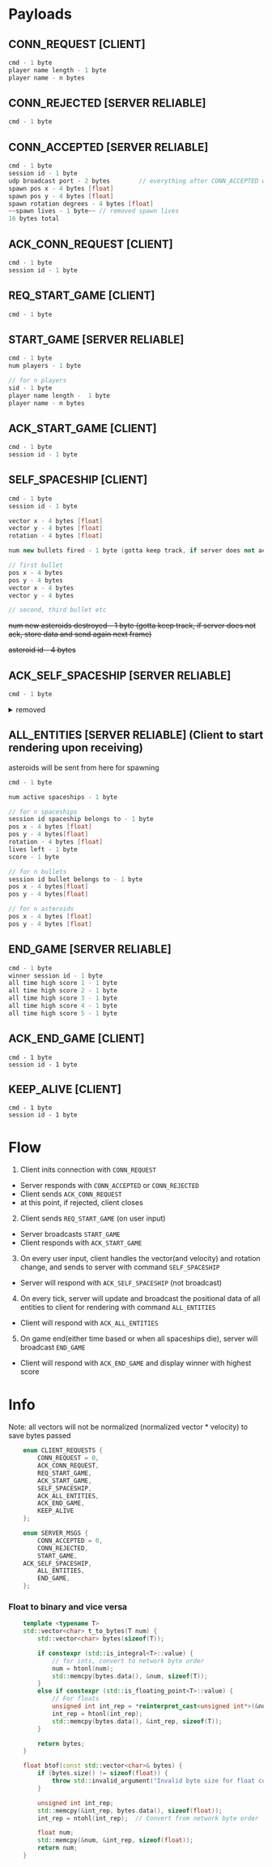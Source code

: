 # Payloads

## CONN_REQUEST [CLIENT]
```cpp
cmd - 1 byte
player name length - 1 byte
player name - n bytes
```

## CONN_REJECTED [SERVER RELIABLE]
```cpp
cmd - 1 byte
```

## CONN_ACCEPTED [SERVER RELIABLE]
```cpp
cmd - 1 byte
session id - 1 byte
udp broadcast port - 2 bytes        // everything after CONN_ACCEPTED will be using broadcast port
spawn pos x - 4 bytes [float]
spawn pos y - 4 bytes [float]
spawn rotation degrees - 4 bytes [float]
~~spawn lives - 1 byte~~ // removed spawn lives
16 bytes total
```

## ACK_CONN_REQUEST [CLIENT]
```cpp
cmd - 1 byte
session id - 1 byte
```

## REQ_START_GAME [CLIENT]
```cpp
cmd - 1 byte
```

## START_GAME [SERVER RELIABLE]
```cpp
cmd - 1 byte
num players - 1 byte

// for n players
sid - 1 byte
player name length -  1 byte
player name - n bytes
```

## ACK_START_GAME [CLIENT]
```cpp
cmd - 1 byte
session id - 1 byte
```

## SELF_SPACESHIP [CLIENT]
```cpp
cmd - 1 byte
session id - 1 byte

vector x - 4 bytes [float]
vector y - 4 bytes [float]
rotation - 4 bytes [float]

num new bullets fired - 1 byte (gotta keep track, if server does not ack, store data and send again next frame)

// first bullet
pos x - 4 bytes
pos y - 4 bytes
vector x - 4 bytes
vector y - 4 bytes

// second, third bullet etc
```

~~num new asteroids destroyed - 1 byte (gotta keep track, if server does not ack, store data and send again next frame)~~

~~asteroid id - 4 bytes~~

## ACK_SELF_SPACESHIP [SERVER RELIABLE]
```cpp
cmd - 1 byte
```

<details>
<summary>removed</summary>

## ACK_ACK_SELF_SPACESHIP [CLIENT]
used to tell server that client has received ack for payload, as client stores data that was not received by server.
eg. bullet fired this frame, not received by server, hence resend this bullet next frame
```cpp
cmd - 1 byte
session id - 1 byte
```

## ACK_ALL_ENTITIES [CLIENT] 
```cpp
cmd - 1 byte
session id - 1 byte
```

</details>

## ALL_ENTITIES [SERVER RELIABLE] (Client to start rendering upon receiving)
asteroids will be sent from here for spawning
```cpp
cmd - 1 byte

num active spaceships - 1 byte

// for n spaceships
session id spaceship belongs to - 1 byte
pos x - 4 bytes [float]
pos y - 4 bytes[float]
rotation - 4 bytes [float]
lives left - 1 byte
score - 1 byte

// for n bullets
session id bullet belongs to - 1 byte
pos x - 4 bytes[float]
pos y - 4 bytes[float]

// for n asteroids
pos x - 4 bytes [float]
pos y - 4 bytes [float]
```

## END_GAME [SERVER RELIABLE]
```cpp
cmd - 1 byte
winner session id - 1 byte
all time high score 1 - 1 byte
all time high score 2 - 1 byte
all time high score 3 - 1 byte
all time high score 4 - 1 byte
all time high score 5 - 1 byte
```

## ACK_END_GAME [CLIENT]
```
cmd - 1 byte
session id - 1 byte
```

## KEEP_ALIVE [CLIENT]
```
cmd - 1 byte
session id - 1 byte
```

## 


# Flow

1. Client inits connection with `CONN_REQUEST`
  - Server responds with `CONN_ACCEPTED` or `CONN_REJECTED`
  -  Client sends `ACK_CONN_REQUEST`
  - at this point, if rejected, client closes
2. Client sends `REQ_START_GAME` (on user input)
  - Server broadcasts `START_GAME`
  - Client responds with `ACK_START_GAME`
3. On every user input, client handles the vector(and velocity) and rotation change, and sends to server with command `SELF_SPACESHIP`
  - Server will respond with `ACK_SELF_SPACESHIP` (not broadcast)
4. On every tick, server will update and broadcast the positional data of all entities to client for rendering with command `ALL_ENTITIES`
  - Client will respond with `ACK_ALL_ENTITIES`
5. On game end(either time based or when all spaceships die), server will broadcast `END_GAME`
  - Client will respond with `ACK_END_GAME` and display winner with highest score



# Info

Note: all vectors will not be normalized (normalized vector * velocity) to save bytes passed


```cpp
	enum CLIENT_REQUESTS {
		CONN_REQUEST = 0,
		ACK_CONN_REQUEST,
		REQ_START_GAME,
		ACK_START_GAME,
		SELF_SPACESHIP,
		ACK_ALL_ENTITIES,
		ACK_END_GAME,
		KEEP_ALIVE
	};

	enum SERVER_MSGS {
		CONN_ACCEPTED = 0,
		CONN_REJECTED,
		START_GAME,
    ACK_SELF_SPACESHIP,
		ALL_ENTITIES,
		END_GAME,
	};
```

### Float to binary and vice versa
```cpp
	template <typename T>
	std::vector<char> t_to_bytes(T num) {
		std::vector<char> bytes(sizeof(T));

		if constexpr (std::is_integral<T>::value) {
			// for ints, convert to network byte order
			num = htonl(num);
			std::memcpy(bytes.data(), &num, sizeof(T));
		}
		else if constexpr (std::is_floating_point<T>::value) {
			// For floats
			unsigned int int_rep = *reinterpret_cast<unsigned int*>(&num);  // reinterpret float as unsigned int
			int_rep = htonl(int_rep);
			std::memcpy(bytes.data(), &int_rep, sizeof(T));
		}

		return bytes;
	}

	float btof(const std::vector<char>& bytes) {
		if (bytes.size() != sizeof(float)) {
			throw std::invalid_argument("Invalid byte size for float conversion");
		}

		unsigned int int_rep;
		std::memcpy(&int_rep, bytes.data(), sizeof(float));
		int_rep = ntohl(int_rep);  // Convert from network byte order

		float num;
		std::memcpy(&num, &int_rep, sizeof(float));
		return num;
	}
```


</details>



